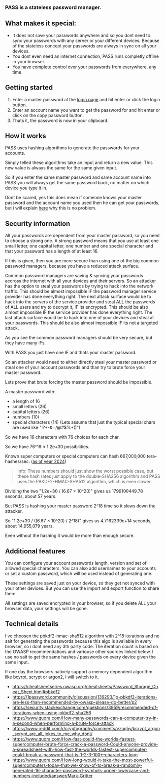 ### PASS is a stateless password manager.

## What makes it special:
- It does not save your passwords anywhere and so you dont need to sync your passwords with any server or your different devices. Because of the stateless concept your passwords are always in sync on all your devices.
- You dont even need an internet connection, PASS runs completly offline in your browser.
- You have complete control over your passwords from everywhere, any time.

## Getting started
1. Enter a master password at the [login page](https://senseless-sage.github.io/pass/) and hit enter or click the login button.
2. Enter an account name you want to get the password for and hit enter or click on the copy password button.
3. Thats it, the password is now in your clipboard.

## How it works
PASS uses hashing algorithms to generate the passwords for your accounts.

Simply telled these algorithms take an input and return a new value.
This new value is always the same for the same given input.

So if you enter the same master password and same account name into PASS you will always get
the same password back, no matter on which device you type it in.

Dont be scared, yes this does mean if someone knows your master password and the account name you used then
he can get your passwords, but i will explain [here](#security-information) why this is no problem.

## Security information
All your passwords are dependent from your master password, so you need to choose a strong one.
A strong password means that you use at least one small letter, one capital letter, one number and one special character and that your password has a length of at least 16.

If this is given, then you are more secure than using one of the big common password managers,
because you have a reduced attack surface.

Common password managers are saving & syncing your passwords accross the internet with all your devices and their servers. So an attacker has the option to steal your passwords by trying to hack into the network traffic. This should be almost impossible IF the password manager service provider has done everything right. The next attack surface would be to hack into the servers of the service provider and steal ALL the passwords of ALL users and try to decrypt it, IF its encrypted. This should be also almost impossible IF the service provider has done everything right. The last attack surface would be to hack into one of your devices and steal all your passwords. This should be also almost impossible IF its not a targeted attack.

As you see the common password managers should be very secure, but they have many IFs.

With PASS you just have one IF and thats your master password.

So an attacker would need to either directly steal your master password or steal one of your account passwords
and than try to brute force your master password.

Lets prove that brute forcing the master password should be impossible.

A master password with:
- a length of 16
- small letters (26)
- capital letters (26)
- numbers (10)
- special characters (14) (Lets assume that just the typical special chars are used like "!?+-&=/@#$%*()")

So we have 16 characters with 76 choices for each char.

So we have 76^16 ≈ 1.2e+30 possibilities.

Known super computers or special computers can hash 667,000,000 tera-hashes/sec. ([as of year 2024](https://www.blockchain.com/explorer/charts/hash-rate))

> Info: These numbers should just show the worst possible case, but these hash rates just apply to the double-SHA256 algorithm and PASS uses the PBKDF2-HMAC-SHA512 algorithm, which is even slower.

Dividing the two "1.2e+30 / (6.67 × 10^20)" gives us 1799100449.78 seconds, about 57 years.

But PASS is hashing your master password 2^18 time so it slows down the attacker.

So "1.2e+30 / ((6.67 × 10^20) / 2^18)" gives us 4.7162339e+14 seconds, about 14,955,079 years.

Even without the hashing it would be more than enough secure.

## Additional features
You can configure your account passwords length, version and set of allowed special characters. You can also add usernames to your accounts or set a custom password, which will be used instead of generating one.

These settings are saved just on your device, so they get not synced with your other devices. But you can use the import and export function to share them.

All settings are saved encrypted in your browser, so if you delete ALL your browser data, your settings will be gone.

## Technical details
I ve choosen the pbkdf2-hmac-sha512 algorithm with 2^18 iterations and no salt for generating the passwords because this algo is available in every browser, so i dont need any 3th party code.
The iteration count is based on the OWASP recommendations and variouse other sources linked below.
I use no salt to get the same hashes / passwords on every device given the same input.

If one day the browsers natively support a memory dependent algorithm like bcyrpt, scrypt or argon2, I will switch to it.

- https://cheatsheetseries.owasp.org/cheatsheets/Password_Storage_Cheat_Sheet.html#pbkdf2
- https://1password.community/discussion/136293/1p-pbkdf2-iterations-are-less-than-recommended-by-owasp-please-do-better/p2
- https://security.stackexchange.com/questions/3959/recommended-of-iterations-when-using-pkbdf2-sha256
- https://www.quora.com/How-many-passwords-can-a-computer-try-in-a-second-when-performing-a-brute-force-attack
- https://www.reddit.com/r/cryptography/comments/vzaq5y/bcrypt_argon_scrypt_are_all_jokes_to_me_why_dont/
- https://www.quora.com/How-fast-could-the-worlds-fastest-supercomputer-brute-force-crack-a-password-Could-anyone-provide-a-spreadsheet-with-how-fast-the-worlds-fastest-supercomputer-could-break-a-password-that-is-1-2-3-100+-characters-long
- https://www.quora.com/How-long-would-it-take-the-most-powerful-supercomputers-today-that-we-know-of-to-break-a-randomly-generated-16-character-password-symbols-upper-lowercase-and-numbers-included/answer/Mark-Gritter
